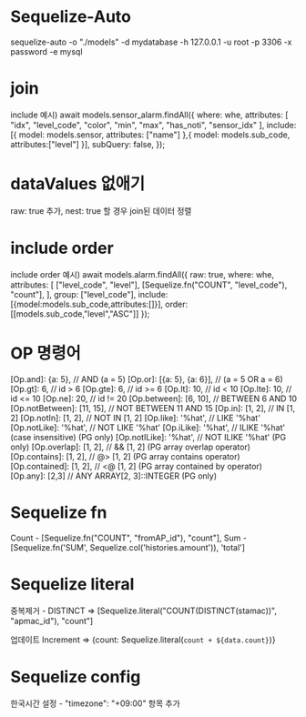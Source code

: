 # Sequelize-Auto

sequelize-auto -o "./models" -d mydatabase -h 127.0.0.1 -u root -p 3306 -x password -e mysql

# join

include 예시)
await models.sensor_alarm.findAll({
where: whe,
attributes: [
"idx",
"level_code",
"color",
"min",
"max",
"has_noti",
"sensor_idx"
],
include: [{
model: models.sensor,
attributes: ["name"]
},{
model: models.sub_code,
attributes:["level"]
}],
subQuery: false,
});

# dataValues 없애기

raw: true 추가,
nest: true 할 경우 join된 데이터 정렬

# include order

include order 예시)
await models.alarm.findAll({
raw: true,
where: whe,
attributes: [
["level_code", "level"],
[Sequelize.fn("COUNT", "level_code"), "count"],
],
group: ["level_code"],
include:[{model:models.sub_code,attributes:[]}],
order: [[models.sub_code,"level","ASC"]]
});

# OP 명령어

[Op.and]: {a: 5},           // AND (a = 5)
      [Op.or]: [{a: 5}, {a: 6}],  // (a = 5 OR a = 6)
      [Op.gt]: 6,                // id > 6
      [Op.gte]: 6,               // id >= 6
      [Op.lt]: 10,               // id < 10
      [Op.lte]: 10,              // id <= 10
      [Op.ne]: 20,               // id != 20
      [Op.between]: [6, 10],     // BETWEEN 6 AND 10
      [Op.notBetween]: [11, 15], // NOT BETWEEN 11 AND 15
      [Op.in]: [1, 2],           // IN [1, 2]
      [Op.notIn]: [1, 2],        // NOT IN [1, 2]
      [Op.like]: '%hat',         // LIKE '%hat'
      [Op.notLike]: '%hat',       // NOT LIKE '%hat'
      [Op.iLike]: '%hat',         // ILIKE '%hat' (case insensitive)  (PG only)
      [Op.notILike]: '%hat',      // NOT ILIKE '%hat'  (PG only)
      [Op.overlap]: [1, 2],       // && [1, 2] (PG array overlap operator)
      [Op.contains]: [1, 2],      // @> [1, 2] (PG array contains operator)
      [Op.contained]: [1, 2],     // <@ [1, 2] (PG array contained by operator)
      [Op.any]: [2,3]            // ANY ARRAY[2, 3]::INTEGER (PG only)

# Sequelize fn

Count - [Sequelize.fn("COUNT", "fromAP_id"), "count"],
Sum - [Sequelize.fn('SUM', Sequelize.col('histories.amount')), 'total']

# Sequelize literal

중복제거 - DISTINCT => [Sequelize.literal("COUNT(DISTINCT(stamac))", "apmac_id"), "count"]

업데이트 Increment => {count: Sequelize.literal(`count + ${data.count}`)}

# Sequelize config
한국시간 설정 - "timezone": "+09:00" 항목 추가
